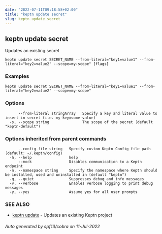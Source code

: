 ```yaml
---
date: "2022-07-11T09:18:58+02:00"
title: "keptn update secret"
slug: keptn_update_secret
---
```

## keptn update secret

Updates an existing secret

```
keptn update secret SECRET_NAME --from-literal="key1=value1" --from-literal="key2=value2" --scope=my-scope" [flags]
```

### Examples

```
keptn update secret SECRET_NAME --from-literal="key1=value1" --from-literal="key2=value2" --scope=my-scope"
```

### Options

```
      --from-literal stringArray   Specify a key and literal value to insert in secret (i.e. my-key=some-value)
  -s, --scope string               The scope of the secret (default "keptn-default")
```

### Options inherited from parent commands

```
      --config-file string   Specify custom Keptn Config file path (default: ~/.keptn/config)
  -h, --help                 help
      --mock                 Disables communication to a Keptn endpoint
  -n, --namespace string     Specify the namespace where Keptn should be installed, used and uninstalled in (default "keptn")
  -q, --quiet                Suppresses debug and info messages
  -v, --verbose              Enables verbose logging to print debug messages
  -y, --yes                  Assume yes for all user prompts
```

### SEE ALSO

* [keptn update](../keptn_update/)	 - Updates an existing Keptn project

###### Auto generated by spf13/cobra on 11-Jul-2022
